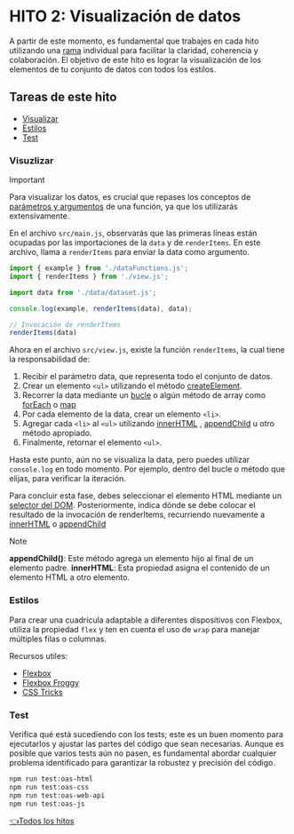 # **HITO 2:** Visualización de datos

A partir de este momento, es fundamental que
trabajes en cada hito utilizando una
[rama](https://www.atlassian.com/es/git/tutorials/comparing-workflows/feature-branch-workflow)
individual para facilitar la claridad, coherencia y colaboración.
El objetivo de este hito es lograr la visualización de
los elementos de tu conjunto de datos con todos los estilos.

## Tareas de este hito

- [Visualizar](#visuzlizar)
- [Estilos](#estilos)
- [Test](#test)

### Visuzlizar

> [!IMPORTANT]
> Para visualizar los datos, es crucial que repases
> los conceptos de
> [parámetros y argumentos](https://www.youtube.com/watch?v=5VVBrfWQ2Wk)
> de una función, ya que los utilizarás extensivamente.

En el archivo `src/main.js`, observarás que las primeras líneas
están ocupadas por las importaciones de la `data` y de `renderItems`.
En este archivo, llama a `renderItems` para enviar la data como argumento.

```js
import { example } from './dataFunctions.js';
import { renderItems } from './view.js';

import data from './data/dataset.js';

console.log(example, renderItems(data), data);

// Invocación de renderItems
renderItems(data)
```

Ahora en el archivo `src/view.js`, existe la función `renderItems`,
la cual tiene la responsabilidad de:

1. Recibir el parámetro data, que representa todo el conjunto de datos.
2. Crear un elemento `<ul>` utilizando el método
[createElement](https://developer.mozilla.org/es/docs/Web/API/Document/createElement).
3. Recorrer la data mediante un
[bucle](https://developer.mozilla.org/es/docs/Web/JavaScript/Guide/Loops_and_iteration)
o algún método de array como
[forEach](https://developer.mozilla.org/es/docs/Web/JavaScript/Reference/Global_Objects/Array/forEach)
o
[map](https://developer.mozilla.org/es/docs/Web/JavaScript/Reference/Global_Objects/Array/map)
4. Por cada elemento de la data, crear un elemento `<li>`.
5. Agregar cada `<li>` al `<ul>` utilizando
[innerHTML](https://developer.mozilla.org/es/docs/Web/API/Element/innerHTML) ,
[appendChild](https://developer.mozilla.org/es/docs/Web/API/Node/appendChild)
u otro método apropiado.
6. Finalmente, retornar el elemento `<ul>`.

Hasta este punto, aún no se visualiza la data, pero puedes utilizar
`console.log` en todo momento. Por ejemplo, dentro del bucle o método que
elijas, para verificar la iteración.

Para concluir esta fase, debes seleccionar el elemento HTML mediante un
[selector del DOM](https://developer.mozilla.org/es/docs/Web/API/Document_object_model/Locating_DOM_elements_using_selectors).
Posteriormente, indica dónde se debe colocar el resultado de la invocación de
renderItems, recurriendo nuevamente a
[innerHTML](https://developer.mozilla.org/es/docs/Web/API/Element/innerHTML) o
[appendChild](https://developer.mozilla.org/es/docs/Web/API/Node/appendChild)

> [!NOTE]
> **appendChild()**: Este método agrega un elemento hijo al final
> de un elemento padre.
> **innerHTML**: Esta propiedad asigna el contenido de un elemento
> HTML a otro elemento.

### Estilos

Para crear una cuadrícula adaptable a diferentes dispositivos
con Flexbox, utiliza la propiedad `flex` y ten en cuenta el uso
de `wrap` para manejar múltiples filas o columnas.

Recursos utiles:

- [Flexbox](https://curriculum.laboratoria.la/es/topics/css/css/flexbox)
- [Flexbox Froggy](https://flexboxfroggy.com/#es)
- [CSS Tricks](https://css-tricks.com/snippets/css/a-guide-to-flexbox/)

### Test

Verifica qué está sucediendo con los tests;
este es un buen momento para ejecutarlos y ajustar
las partes del código que sean necesarias. Aunque
es posible que varios tests aún no pasen, es
fundamental abordar cualquier problema identificado
para garantizar la robustez y precisión del código.

``` sh
npm run test:oas-html
npm run test:oas-css
npm run test:oas-web-api
npm run test:oas-js
```

[👈Todos los hitos](../README.md#6-hitos)
